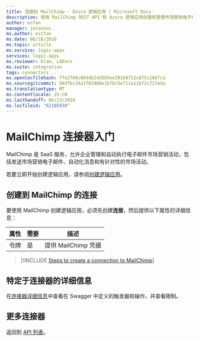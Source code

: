```yaml
---
title: 连接到 MailChimp - Azure 逻辑应用 | Microsoft Docs
description: 使用 MailChimp REST API 和 Azure 逻辑应用创建和管理市场营销电子邮件
author: ecfan
manager: jeconnoc
ms.author: estfan
ms.date: 08/18/2016
ms.topic: article
ms.service: logic-apps
services: logic-apps
ms.reviewer: klam, LADocs
ms.suite: integration
tags: connectors
ms.openlocfilehash: ffe2760c004db24d503ee381b8752c875c286fca
ms.sourcegitcommit: d4dfbc34a1f03488e1b7bc5e711a11b72c717ada
ms.translationtype: MT
ms.contentlocale: zh-CN
ms.lasthandoff: 06/13/2019
ms.locfileid: "62105830"
---
```

# <a name="get-started-with-the-mailchimp-connector"></a>MailChimp 连接器入门
MailChimp 是 SaaS 服务，允许企业管理和自动执行电子邮件市场营销活动，包括发送市场营销电子邮件、自动化消息和有针对性的市场活动。

若要立即开始创建逻辑应用，请参阅[创建逻辑应用](../logic-apps/quickstart-create-first-logic-app-workflow.md)。

## <a name="create-a-connection-to-mailchimp"></a>创建到 MailChimp 的连接
要使用 MailChimp 创建逻辑应用，必须先创建**连接**，然后提供以下属性的详细信息：

| 属性 | 需要 | 描述 |
| --- | --- | --- |
| 令牌 |是 |提供 MailChimp 凭据 |

> [!INCLUDE [Steps to create a connection to MailChimp](../../includes/connectors-create-api-mailchimp.md)]
> 


## <a name="connector-specific-details"></a>特定于连接器的详细信息

在[连接器详细信息](/connectors/mailchimp/)中查看在 Swagger 中定义的触发器和操作，并查看限制。

## <a name="more-connectors"></a>更多连接器
返回到 [API 列表](apis-list.md)。